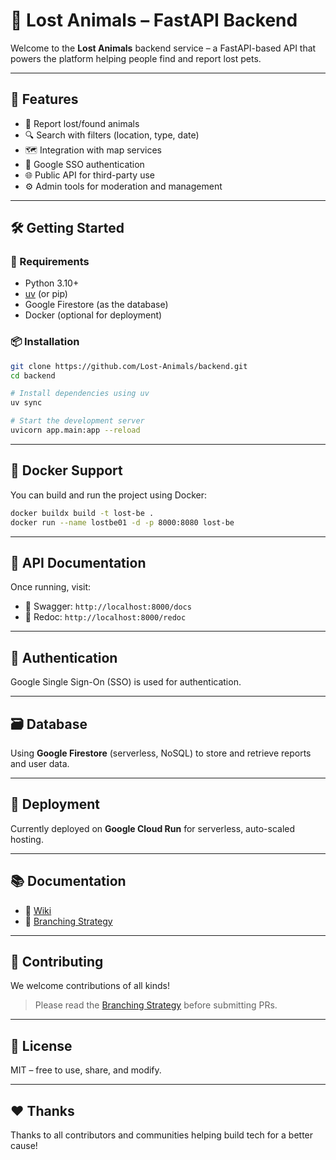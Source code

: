 # 🐾 Lost Animals – FastAPI Backend

Welcome to the **Lost Animals** backend service – a FastAPI-based API that powers the platform helping people find and report lost pets.

---

## 🚀 Features

- 📌 Report lost/found animals
- 🔍 Search with filters (location, type, date)
- 🗺️ Integration with map services
- 🔐 Google SSO authentication
- 🌐 Public API for third-party use
- ⚙️ Admin tools for moderation and management

---

## 🛠️ Getting Started

### 🔧 Requirements

- Python 3.10+
- [uv](https://github.com/astral-sh/uv) (or pip)
- Google Firestore (as the database)
- Docker (optional for deployment)

### 📦 Installation

```bash
git clone https://github.com/Lost-Animals/backend.git
cd backend

# Install dependencies using uv
uv sync

# Start the development server
uvicorn app.main:app --reload
```

---

## 🐳 Docker Support

You can build and run the project using Docker:

```bash
docker buildx build -t lost-be .
docker run --name lostbe01 -d -p 8000:8080 lost-be
```

---

## 📡 API Documentation

Once running, visit:
- 🔗 Swagger: `http://localhost:8000/docs`
- 🔗 Redoc: `http://localhost:8000/redoc`

---

## 🔐 Authentication

Google Single Sign-On (SSO) is used for authentication.

---

## 🗃️ Database

Using **Google Firestore** (serverless, NoSQL) to store and retrieve reports and user data.

---

## 🚀 Deployment

Currently deployed on **Google Cloud Run** for serverless, auto-scaled hosting.

---

## 📚 Documentation

- 📖 [Wiki](https://github.com/Lost-Animals/docs/wiki)
- 📄 [Branching Strategy](https://github.com/Lost-Animals/docs/wiki/Branching-strategy)

---

## 🤝 Contributing

We welcome contributions of all kinds!

> Please read the [Branching Strategy](https://github.com/Lost-Animals/docs/wiki/Branching-strategy) before submitting PRs.

---

## 📜 License

MIT – free to use, share, and modify.

---

## ❤️ Thanks

Thanks to all contributors and communities helping build tech for a better cause!